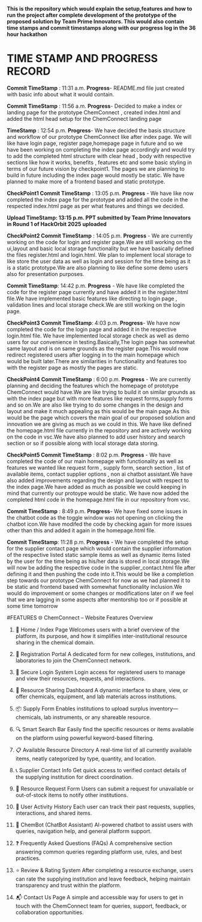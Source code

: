**This is the repository which would explain the setup,features and how to run the project after complete development of the prototype of the proposed solution by Team Prime Innovators. 
This would also contain time stamps and commit timestamps along with our progress log in the 36 hour hackathon**

#  TIME STAMP AND PROGRESS RECORD 
**Commit TimeStamp** : 11:31 a.m. **Progress**- README.md file just created with basic info about what it would contain.

**Commit TimeStamp** : 11:56 a.m. **Progress**- Decided to make a index or landing page for the prototype ChemConnect , created index.html and added the html head setup for the ChemConnect landing page

**TimeStamp** : 12:54 p.m.  **Progress**- We have decided the basis structure and workflow of our prototype ChemConnect like after index page. We will like have login page, register page,homepage page in future and so we have been working on completing the index page accordingly and would try to add the completed html structure with clear head , body with respective sections like how it works, benefits , features etc and some basic styling in terms of our future vision by checkpoint1. The pages we are planning to build in future including the index page would mostly be static.
We have planned to make more of a frontend based and static prototype. 

**CheckPoint1 Commit TimeStamp** : 13:05 p.m.  **Progress** - We have like now completed the index page for the prototype and added all the code in the respected index.html page as per what features and things we decided.

**Upload TimeStamp: 13:15 p.m. PPT submitted by Team Prime Innovators in Round 1 of HackOrbit 2025 uploaded**

**CheckPoint2 Commit TimeStamp** : 14:05 p.m. **Progress** - We are currently working on the code for login and register page.We are still working on the ui,layout and basic local storage functionality but we have basically defined the files register.html and login.html. We plan to implement local storage to like store the user data as well as login and session for the time being as it is a static prototype.We are also planning to like define some demo users also for presentation purposes.

**Commit TimeStamp**: 14:42 p.m. **Progress** - We have like completed the code for the register page currently and have added it in the register.html file.We have implemented basic features like directing to login page , validation lines and local storage check.We are still working on the login page.

**CheckPoint3 Commit TimeStamp**: 4:03 p.m. **Progress**- We have now completed the code for the login page and added it in the respective login.html file.
We have implemented local storage check as well as demo users for our convenience in testing.Basically,The login page has somewhat same layout and is on same grounds as the register page.This would now redirect registered users after logging in to the main homepage which would be built later.There are similarities in functionality and features too with the register page as mostly the pages are static.

**CheckPoint4 Commit TimeStamp** : 6:00 p.m. **Progress** - We are currently planning and deciding the features which the homepage of prototype ChemConnect would have.We are like trying to build it on similar grounds as with the index page but with more features like request forms,supply forms and so on.We are also like trying to do some changes in the design and layout and make it much appealing as this would be the main page.As this would be the page which covers the main goal of our proposed solution and innovation we are giving as much as we could in this. We have like defined the homepage.html file currently in the repository and are actively working on the code in vsc.We have also planned to add user history and search section or so if possible along with local storage data storing.

**CheckPoint5 Commit TimeStamp** :  8:02 p.m.  **Progress** - We have completed the code of our main homepage with functionality as well as features we wanted like request form , supply form, search section , list of available items, contact supplier options , non ai chatbot assistant.We have also added improvements regarding the design and layout with respect to the index page.We have added as much as possible we could keeping in mind that currently our protoype would be static. We have now added the completed html code in the homepage.html file in our repository from vsc.

**Commit TimeStamp** : 8:49 p.m. **Progress**- We have fixed some issues in the chatbot code as the toggle window was not opening on clicking the chatbot icon.We have modifed the code by checking again for more issues other than this and added it again in the homepage.html file.

**Commit TimeStamp**: 11:28 p.m.  **Progress** - We have completed the setup for the supplier contact page which would contain the supplier information of the respective listed static sample items as well as dynamic items listed by the user for the time being as his/her data is stored in local storage.We will now be adding the respective code in the supplier_contact.html file after defining it and then pushing the code into it.This would be like a completion step towards our prototype  ChemConnect for now as we had planned it to be static and frontend based with somewhat functionality inclusion.We would do improvement or some changes or modifications later on if we feel that we are lagging in some aspects after mentorship too or if possible at some time tomorrow

#FEATURES 
🌐 ChemConnect – Website Features Overview

1. 🔷 Home / Index Page
Welcomes users with a brief overview of the platform, its purpose, and how it simplifies inter-institutional resource sharing in the chemical domain.


2. 📝 Registration Portal
A dedicated form for new colleges, institutions, and laboratories to join the ChemConnect network.


3. 🔐 Secure Login System
Login access for registered users to manage and view their resources, requests, and interactions.


4. 🔄 Resource Sharing Dashboard
A dynamic interface to share, view, or offer chemicals, equipment, and lab materials across institutions.


5. 📦 Supply Form
Enables institutions to upload surplus inventory—chemicals, lab instruments, or any shareable resource.


6. 🔍 Smart Search Bar
Easily find the specific resources or items available on the platform using powerful keyword-based filtering.


7. 📋 Available Resource Directory
A real-time list of all currently available items, neatly categorized by type, quantity, and location.


8. 📞 Supplier Contact Info
Get quick access to verified contact details of the supplying institution for direct coordination.


9. 📝 Resource Request Form
Users can submit a request for unavailable or out-of-stock items to notify other institutions.


10. 📜 User Activity History
Each user can track their past requests, supplies, interactions, and shared items.


11. 🤖 ChemBot (ChatBot Assistant)
AI-powered chatbot to assist users with queries, navigation help, and general platform support.


12. ❓ Frequently Asked Questions (FAQs)
A comprehensive section answering common queries regarding platform use, rules, and best practices.


13. ⭐ Review & Rating System
After completing a resource exchange, users can rate the supplying institution and leave feedback, helping maintain transparency and trust within the platform.


14. 📬 Contact Us Page
A simple and accessible way for users to get in touch with the ChemConnect team for queries, support, feedback, or collaboration opportunities.
